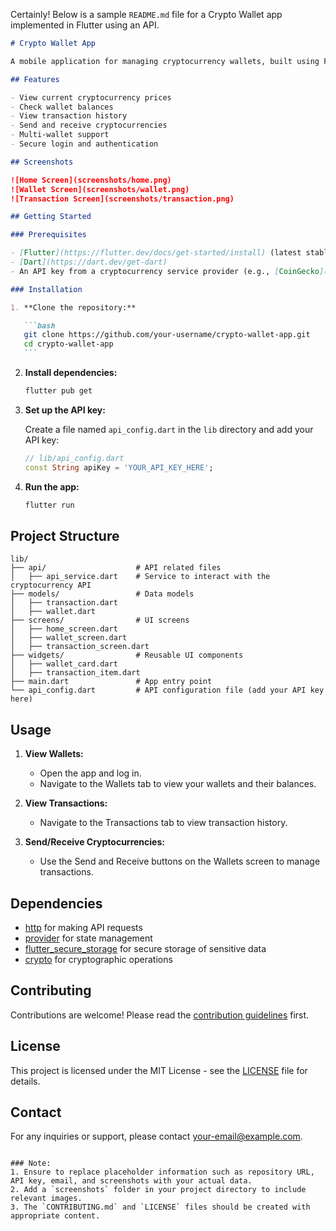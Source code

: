Certainly! Below is a sample `README.md` file for a Crypto Wallet app implemented in Flutter using an API.

````markdown
# Crypto Wallet App

A mobile application for managing cryptocurrency wallets, built using Flutter and integrated with a cryptocurrency API.

## Features

- View current cryptocurrency prices
- Check wallet balances
- View transaction history
- Send and receive cryptocurrencies
- Multi-wallet support
- Secure login and authentication

## Screenshots

![Home Screen](screenshots/home.png)
![Wallet Screen](screenshots/wallet.png)
![Transaction Screen](screenshots/transaction.png)

## Getting Started

### Prerequisites

- [Flutter](https://flutter.dev/docs/get-started/install) (latest stable version)
- [Dart](https://dart.dev/get-dart)
- An API key from a cryptocurrency service provider (e.g., [CoinGecko](https://www.coingecko.com/en/api), [CoinMarketCap](https://coinmarketcap.com/api/))

### Installation

1. **Clone the repository:**

   ```bash
   git clone https://github.com/your-username/crypto-wallet-app.git
   cd crypto-wallet-app
   ```
````

2. **Install dependencies:**

   ```bash
   flutter pub get
   ```

3. **Set up the API key:**

   Create a file named `api_config.dart` in the `lib` directory and add your API key:

   ```dart
   // lib/api_config.dart
   const String apiKey = 'YOUR_API_KEY_HERE';
   ```

4. **Run the app:**

   ```bash
   flutter run
   ```

## Project Structure

```plaintext
lib/
├── api/                    # API related files
│   ├── api_service.dart    # Service to interact with the cryptocurrency API
├── models/                 # Data models
│   ├── transaction.dart
│   ├── wallet.dart
├── screens/                # UI screens
│   ├── home_screen.dart
│   ├── wallet_screen.dart
│   ├── transaction_screen.dart
├── widgets/                # Reusable UI components
│   ├── wallet_card.dart
│   ├── transaction_item.dart
├── main.dart               # App entry point
└── api_config.dart         # API configuration file (add your API key here)
```

## Usage

1. **View Wallets:**

   - Open the app and log in.
   - Navigate to the Wallets tab to view your wallets and their balances.

2. **View Transactions:**

   - Navigate to the Transactions tab to view transaction history.

3. **Send/Receive Cryptocurrencies:**
   - Use the Send and Receive buttons on the Wallets screen to manage transactions.

## Dependencies

- [http](https://pub.dev/packages/http) for making API requests
- [provider](https://pub.dev/packages/provider) for state management
- [flutter_secure_storage](https://pub.dev/packages/flutter_secure_storage) for secure storage of sensitive data
- [crypto](https://pub.dev/packages/crypto) for cryptographic operations

## Contributing

Contributions are welcome! Please read the [contribution guidelines](CONTRIBUTING.md) first.

## License

This project is licensed under the MIT License - see the [LICENSE](LICENSE) file for details.

## Contact

For any inquiries or support, please contact [your-email@example.com](mailto:your-email@example.com).

```

### Note:
1. Ensure to replace placeholder information such as repository URL, API key, email, and screenshots with your actual data.
2. Add a `screenshots` folder in your project directory to include relevant images.
3. The `CONTRIBUTING.md` and `LICENSE` files should be created with appropriate content.
```
